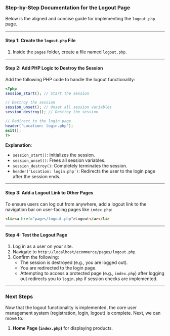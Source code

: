 ### Step-by-Step Documentation for the Logout Page

Below is the aligned and concise guide for implementing the `logout.php` page.

---

#### Step 1: Create the `logout.php` File
1. Inside the `pages` folder, create a file named `logout.php`.

---

#### Step 2: Add PHP Logic to Destroy the Session
Add the following PHP code to handle the logout functionality:

```php
<?php
session_start(); // Start the session

// Destroy the session
session_unset(); // Unset all session variables
session_destroy(); // Destroy the session

// Redirect to the login page
header('Location: login.php');
exit();
?>
```

**Explanation**:
- `session_start()`: Initializes the session.
- `session_unset()`: Frees all session variables.
- `session_destroy()`: Completely terminates the session.
- `header('Location: login.php')`: Redirects the user to the login page after the session ends.

---

#### Step 3: Add a Logout Link to Other Pages
To ensure users can log out from anywhere, add a logout link to the navigation bar on user-facing pages like `index.php`:

```html
<li><a href="pages/logout.php">Logout</a></li>
```

---

#### Step 4: Test the Logout Page
1. Log in as a user on your site.
2. Navigate to `http://localhost/ecommerce/pages/logout.php`.
3. Confirm the following:
   - The session is destroyed (e.g., you are logged out).
   - You are redirected to the login page.
   - Attempting to access a protected page (e.g., `index.php`) after logging out redirects you to `login.php` if session checks are implemented.

---

### Next Steps
Now that the logout functionality is implemented, the core user management system (registration, login, logout) is complete. Next, we can move to:
1. **Home Page (`index.php`)** for displaying products.
